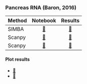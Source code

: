 ### Pancreas RNA (Baron, 2016)

| Method      | Notebook                                    | Results                              |
| ----------- | :-----------------------------------------: | :----------------------------------: |
| SIMBA       | [:notebook:](run_SIMBA.pancreas_rna_Baron_2016.ipynb) | [:open_file_folder:](results/SIMBA)  |
| Scanpy      | [:notebook:](run_Scanpy.pancreas_rna_Baron_2016.ipynb) | [:open_file_folder:](results/Scanpy) |
| Scanpy      | [:notebook:](run_Seurat.pancreas_rna_Baron_2016.ipynb) | [:open_file_folder:](results/Seurat) |

#### Plot results
 * [:notebook:](plot_results.pancreas_rna_Baron_2016.ipynb)
 * [:floppy_disk:]()